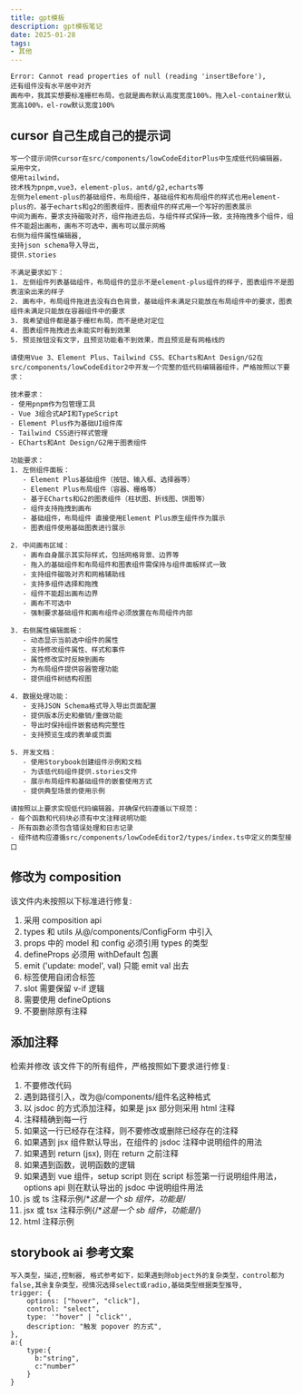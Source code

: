 ```yaml
---
title: gpt模板
description: gpt模板笔记
date: 2025-01-28
tags:
- 其他
---
```

```
Error: Cannot read properties of null (reading 'insertBefore'),
还有组件没有水平居中对齐
画布中，我其实想要标准栅栏布局，也就是画布默认高度宽度100%，拖入el-container默认宽高100%，el-row默认宽度100%
```

## cursor 自己生成自己的提示词
```
写一个提示词供cursor在src/components/lowCodeEditorPlus中生成低代码编辑器，
采用中文，
使用tailwind，
技术栈为pnpm,vue3，element-plus，antd/g2,echarts等
左侧为element-plus的基础组件，布局组件，基础组件和布局组件的样式也用element-plus的，基于echarts和g2的图表组件，图表组件的样式用一个写好的图表展示
中间为画布，要求支持磁吸对齐，组件拖进去后，与组件样式保持一致，支持拖拽多个组件，组件不能超出画布，画布不可选中，画布可以展示网格
右侧为组件属性编辑器,
支持json schema导入导出,
提供.stories
```
```
不满足要求如下： 
1. 左侧组件列表基础组件，布局组件的显示不是element-plus组件的样子，图表组件不是图表渲染出来的样子
2. 画布中，布局组件拖进去没有白色背景，基础组件未满足只能放在布局组件中的要求，图表组件未满足只能放在容器组件中的要求
3. 我希望组件都是基于栅栏布局，而不是绝对定位
4. 图表组件拖拽进去未能实时看到效果
5. 预览按钮没有文字，且预览功能看不到效果，而且预览是有网格线的
```

```
请使用Vue 3、Element Plus、Tailwind CSS、ECharts和Ant Design/G2在src/components/lowCodeEditor2中开发一个完整的低代码编辑器组件，严格按照以下要求：

技术要求：
- 使用pnpm作为包管理工具
- Vue 3组合式API和TypeScript
- Element Plus作为基础UI组件库
- Tailwind CSS进行样式管理
- ECharts和Ant Design/G2用于图表组件

功能要求：
1. 左侧组件面板：
   - Element Plus基础组件（按钮、输入框、选择器等）
   - Element Plus布局组件（容器、栅格等）
   - 基于ECharts和G2的图表组件（柱状图、折线图、饼图等）
   - 组件支持拖拽到画布
   - 基础组件，布局组件 直接使用Element Plus原生组件作为展示
   - 图表组件使用基础图表进行展示

2. 中间画布区域：
   - 画布自身展示其实际样式，包括网格背景、边界等
   - 拖入的基础组件和布局组件和图表组件需保持与组件面板样式一致
   - 支持组件磁吸对齐和网格辅助线
   - 支持多组件选择和拖拽
   - 组件不能超出画布边界
   - 画布不可选中
   - 强制要求基础组件和画布组件必须放置在布局组件内部

3. 右侧属性编辑面板：
   - 动态显示当前选中组件的属性
   - 支持修改组件属性、样式和事件
   - 属性修改实时反映到画布
   - 为布局组件提供容器管理功能
   - 提供组件树结构视图

4. 数据处理功能：
   - 支持JSON Schema格式导入导出页面配置
   - 提供版本历史和撤销/重做功能
   - 导出时保持组件嵌套结构完整性
   - 支持预览生成的表单或页面

5. 开发文档：
   - 使用Storybook创建组件示例和文档
   - 为该低代码组件提供.stories文件
   - 展示布局组件和基础组件的嵌套使用方式
   - 提供典型场景的使用示例

请按照以上要求实现低代码编辑器，并确保代码遵循以下规范：
- 每个函数和代码块必须有中文注释说明功能
- 所有函数必须包含错误处理和日志记录
- 组件结构应遵循src/components/lowCodeEditor2/types/index.ts中定义的类型接口
```
## 修改为 composition
该文件内未按照以下标准进行修复:
1. 采用 composition api
2. types 和 utils 从@/components/ConfigForm 中引入
3. props 中的 model 和 config 必须引用 types 的类型
4. defineProps 必须用 withDefault 包裹
5. emit ('update: model', val) 只能 emit val 出去
6. 标签使用自闭合标签
7. slot 需要保留 v-if 逻辑
8. 需要使用 defineOptions
9. 不要删除原有注释

## 添加注释
检索并修改 该文件下的所有组件，严格按照如下要求进行修复:
1. 不要修改代码
2. 遇到路径引入，改为@/components/组件名这种格式
3. 以 jsdoc 的方式添加注释，如果是 jsx 部分则采用 html 注释
4. 注释精确到每一行
5. 如果这一行已经存在注释，则不要修改或删除已经存在的注释
6. 如果遇到 jsx 组件默认导出，在组件的 jsdoc 注释中说明组件的用法
7. 如果遇到 return (jsx), 则在 return 之前注释
8. 如果遇到函数，说明函数的逻辑
9. 如果遇到 vue 组件，setup script 则在 script 标签第一行说明组件用法，options api 则在默认导出的 jsdoc 中说明组件用法
10. js 或 ts 注释示例/**这是一个 sb 组件，功能是*/
11. jsx 或 tsx 注释示例{/**这是一个 sb 组件，功能是*/}
12. html 注释示例<!-- 日历组件 -->
## storybook ai 参考文案
```text
写入类型，描述,控制器, 格式参考如下，如果遇到除object外的复杂类型，control都为false,其余复杂类型，视情况选择select或radio,基础类型根据类型推导,
trigger: {
	options: ["hover", "click"],
	control: "select",
	type: '"hover" | "click"',
	description: "触发 popover 的方式",
},
a:{
	type:{
	  b:"string",
	  c:"number"
	}
}
```
